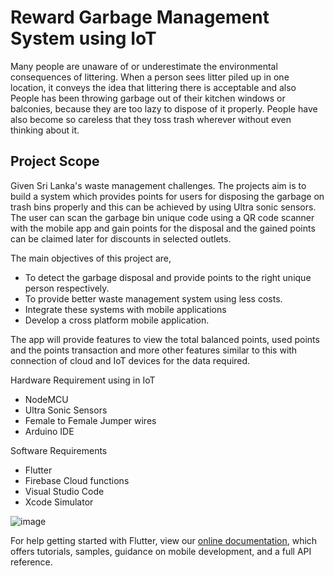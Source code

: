 # Reward Garbage Management System using IoT

Many people are unaware of or underestimate the environmental consequences of littering. When a person sees litter piled up in one location, it conveys the idea that littering there is acceptable and also People has been throwing garbage out of their kitchen windows or balconies, because they are too lazy to dispose of it properly. People have also become so careless that they toss trash wherever without even thinking about it.

## Project Scope

Given Sri Lanka's waste management challenges. The projects aim is to build a system which provides points for users for disposing the garbage on trash bins properly and this can be achieved by using Ultra sonic sensors. The user can scan the garbage bin unique code using a QR code scanner with the mobile app and gain points for the disposal and the gained points can be claimed later for discounts in selected outlets.

The main objectives of this project are,

- To detect the garbage disposal and provide points to the right unique person respectively.
- To provide better waste management system using less costs.
- Integrate these systems with mobile applications
- Develop a cross platform mobile application.

The app will provide features to view the total balanced points, used points and the points transaction and more other features similar to this with connection of cloud and IoT devices for the data required.

Hardware Requirement using in IoT

- NodeMCU
- Ultra Sonic Sensors
- Female to Female Jumper wires
- Arduino IDE

Software Requirements

- Flutter
- Firebase Cloud functions
- Visual Studio Code
- Xcode Simulator

![image](https://user-images.githubusercontent.com/74648261/178304191-bd069527-6520-4e0c-8fdf-32108bf4c1b1.png)



For help getting started with Flutter, view our
[online documentation](https://flutter.dev/docs), which offers tutorials,
samples, guidance on mobile development, and a full API reference.


